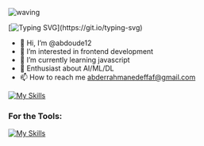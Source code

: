 <div align="left" >
 
 ![waving](https://capsule-render.vercel.app/api?type=waving&height=110&color=gradient)
 
 
 
[![Typing SVG](https://readme-typing-svg.herokuapp.com?font=Mouse+Memoirs&size=65&pause=500&color=06CD9C&vCenter=true&width=600&height=70&lines=I'm+Abderrahmane+deffaf;a+Web+Developer;)](https://git.io/typing-svg)
 </div>
 
- 👋 Hi, I’m @abdoude12
- 👀 I’m interested in frontend development
- 🌱 I’m currently learning javascript
- 💞️ Enthusiast about AI/ML/DL
- 📫 How to reach me abderrahmanedeffaf@gmail.com

[![My Skills](https://skillicons.dev/icons?i=js,typescript,html,css,scss,tailwindcss,react,c,java,python,figma,ps,ai,pr)](https://skillicons.dev)

<h3>For the Tools: </h3>

[![My Skills](https://skillicons.dev/icons?i=vscode,vite,git)](https://skillicons.dev)
